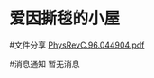 # 爱因撕毯的小屋
#文件分享
[PhysRevC.96.044904.pdf](https://github.com/fangyiUSTB/fangyiUSTB.github.io/files/6928437/PhysRevC.96.044904.pdf)


#消息通知
暂无消息
